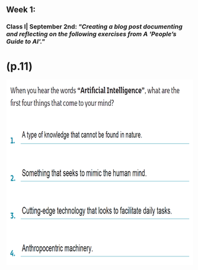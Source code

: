 ## Week 1:

### Class I| September 2nd: _"Creating a blog post documenting and reflecting on the following exercises from A 'People’s Guide to AI'."_

# (p.11)
<img src="1.png" height ="500" />

